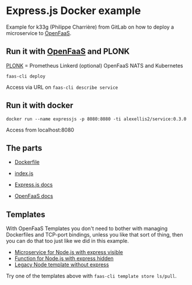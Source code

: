 # Express.js Docker example

Example for k33g (Philippe Charrière) from GitLab on how to deploy a microservice to [OpenFaaS](https://github.com/openfaas/faas).

## Run it with [OpenFaaS](https://github.com/openfaas/faas) and PLONK

[PLONK](https://skillsmatter.com/skillscasts/14268-serverless-2-0-get-started-with-the-plonk-stack?utm_medium=social&utm_source=twitter&utm_campaign=bafdbc&utm_content=skillscast) = Prometheus Linkerd (optional) OpenFaaS NATS and Kubernetes

```
faas-cli deploy
```

Access via URL on `faas-cli describe service`

## Run it with docker

```
docker run --name expressjs -p 8080:8080 -ti alexellis2/service:0.3.0
```

Access from localhost:8080

## The parts

* [Dockerfile](./Dockerfile)

* [index.js](./index.js)

* [Express.js docs](https://expressjs.com)

* [OpenFaaS docs](https://www.openfaas.com/)

## Templates

With OpenFaaS Templates you don't need to bother with managing Dockerfiles and TCP-port bindings, unless you like that sort of thing, then you can do that too just like we did in this example.

* [Microservice for Node.js with express visible](https://github.com/openfaas-incubator/node10-express-service/)
* [Function for Node.js with express hidden](https://github.com/openfaas-incubator/node10-express-service/)
* [Legacy Node template without express](https://github.com/openfaas/templates/tree/master/template/node)

Try one of the templates above with `faas-cli template store ls/pull`.


